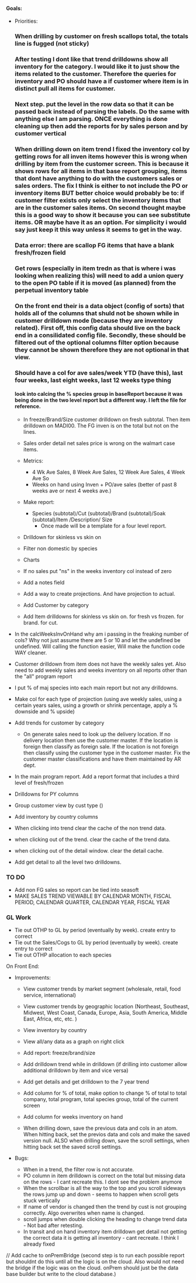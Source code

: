#### Goals:

- Priorities:

  ### When drilling by customer on fresh scallops total, the totals line is fugged (not sticky)

  ### After testing I dont like that trend drilldowns show all inventory for the category. I would like it to just show the items related to the customer. Therefore the queries for inventory and PO should have a if customer where item is in distinct pull all items for customer.

  ### Next step. put the level in the row data so that it can be passed back instead of parsing the labels. Do the same with anything else I am parsing. ONCE everything is done cleaning up then add the reports for by sales person and by customer vertical

  ### When drilling down on item trend I fixed the inventory col by getting rows for all inven items however this is wrong when drilling by item from the customer screen. This is because it shows rows for all items in that base report grouping, items that dont have anything to do with the customers sales or sales orders. The fix I think is either to not include the PO or inventory items BUT better choice would probably be to: if customer filter exists only select the inventory items that are in the customer sales items. On second thought maybe this is a good way to show it because you can see substitute items. OR maybe have it as an option. For simplicity i would say just keep it this way unless it seems to get in the way.

  ### Data error: there are scallop FG items that have a blank fresh/frozen field

  ### Get rows (especially in item tredn as that is where i was looking when realizing this) will need to add a union query to the open PO table if it is moved (as planned) from the perpetual inventory table

  ### On the front end their is a data object (config of sorts) that holds all of the columns that shuld not be shown while in customer drilldown mode (because they are inventory related). First off, this config data should live on the back end in a consilidated config file. Secondly, these should be filtered out of the optional columns filter option because they cannot be shown therefore they are not optional in that view.

  ### Should have a col for ave sales/week YTD (have this), last four weeks, last eight weeks, last 12 weeks type thing

  #### look into calcing the % species group in baseReport because it was being done in the two level report but a different way. I left the file for reference.

  - In freeze/Brand/Size customer drilldown on fresh subtotal. Then item drilldown on MADI00. The FG inven is on the total but not on the lines.
  - Sales order detail net sales price is wrong on the walmart case items.

  - Metrics:

    - 4 Wk Ave Sales, 8 Week Ave Sales, 12 Week Ave Sales, 4 Week Ave So
    - Weeks on hand using Inven + PO/ave sales (better of past 8 weeks ave or next 4 weeks ave.)

  - Make report:

    - Species (subtotal)/Cut (subtotal)/Brand (subtotal)/Soak (subtotal)/Item /Description/ Size
      - Once made will be a template for a four level report.

  - Drilldown for skinless vs skin on

  - Filter non domestic by species
  - Charts
  - If no sales put "ns" in the weeks inventory col instead of zero
  - Add a notes field
  - Add a way to create projections. And have projection to actual.
  - Add Customer by category
  - Add Item drilldowns for skinless vs skin on. for fresh vs frozen. for brand. for cut.

- In the calcWeeksInvOnHand why am i passing in the freaking number of cols? Why not just assume there are 5 or 10 and let the undefined be undefined. Will calling the function easier, Will make the function code WAY cleaner.

- Customer drilldown from item does not have the weekly sales yet. Also need to add weekly sales and weeks inventory on all reports other than the "all" program report

- I put % of maj species into each main report but not any drilldowns.

- Make col for each type of projection (using ave weekly sales, using a certain years sales, using a growth or shrink percentage, apply a % downside and % upside)
- Add trends for customer by category
  - On generate sales need to look up the delivery location. If no delivery location then use the customer master. If the location is foreign then classify as foreign sale. If the location is not foreign then classify using the customer type in the customer master. Fix the customer master classifications and have them maintained by AR dept.
- In the main program report. Add a report format that includes a third level of fresh/frozen
- Drilldowns for PY columns
- Group customer view by cust type ()
- Add inventory by country columns
- When clicking into trend clear the cache of the non trend data.
- when clicking out of the trend. clear the cache of the trend data.
- when clicking out of the detail window. clear the detail cache.
- Add get detail to all the level two drilldowns.

### TO DO

- Add non FG sales so report can be tied into seasoft
- MAKE SALES TREND VIEWABLE BY CALENDAR MONTH, FISCAL PERIOD, CALENDAR QUARTER, CALENDAR YEAR, FISCAL YEAR

### GL Work

- Tie out OTHP to GL by period (eventually by week). create entry to correct
- Tie out the Sales/Cogs to GL by period (eventually by week). create entry to correct
- Tie out OTHP allocation to each species

On Front End:

- Improvements:

  - View customer trends by market segment (wholesale, retail, food service, international)
  - View customer trends by geographic location (Northeast, Southeast, Midwest, West Coast, Canada, Europe, Asia, South America, Middle East, Africa, etc, etc. )
  - View inventory by country
  - View all/any data as a graph on right click
  - Add report: freeze/brand/size
  - Add drilldown trend while in drilldown (if drilling into customer allow additional drilldown by item and vice versa)
  - Add get details and get drilldown to the 7 year trend
  - Add column for % of total, make option to change % of total to total company, total program, total species group, total of the current screen
  - Add column for weeks inventory on hand

  - When drilling down, save the previous data and cols in an atom. When hitting back, set the previos data and cols and make the saved version null. ALSO when drilling down, save the scroll settings, when hitting back set the saved scroll settings.

- Bugs:

  - When in a trend, the filter row is not accurate.
  - PO column in item drilldown is correct on the total but missing data on the rows - I cant recreate this. I dont see the problem anymore
  - When the scrollbar is all the way to the top and you scroll sideways the rows jump up and down - seems to happen when scroll gets stuck vertically
  - If name of vendor is changed then the trend by cust is not grouping correctly. Algo overwrites when name is changed.
  - scroll jumps when double clicking the heading to change trend data - Not bad after retesting.
  - In transit and on hand inventory item drilldown get detail not getting the correct data it is getting all inventory - cant recreate. I think I already fixed

// Add cache to onPremBridge (second step is to run each possible report but shouldnt do this until all the logic is on the cloud. Also would not need the bridge if the logic was on the cloud. onPrem should just be the data base builder but write to the cloud database.)
